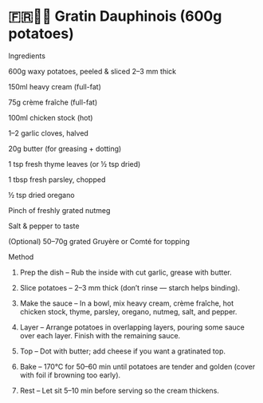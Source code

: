 # 🇫🇷🥔🧀 Gratin Dauphinois (600g potatoes)

Ingredients

600g waxy potatoes, peeled & sliced 2–3 mm thick

150ml heavy cream (full-fat)

75g crème fraîche (full-fat)

100ml chicken stock (hot)

1–2 garlic cloves, halved

20g butter (for greasing + dotting)

1 tsp fresh thyme leaves (or ½ tsp dried)

1 tbsp fresh parsley, chopped

½ tsp dried oregano

Pinch of freshly grated nutmeg

Salt & pepper to taste

(Optional) 50–70g grated Gruyère or Comté for topping


Method

1. Prep the dish – Rub the inside with cut garlic, grease with butter.


2. Slice potatoes – 2–3 mm thick (don’t rinse — starch helps binding).


3. Make the sauce – In a bowl, mix heavy cream, crème fraîche, hot chicken stock, thyme, parsley, oregano, nutmeg, salt, and pepper.


4. Layer – Arrange potatoes in overlapping layers, pouring some sauce over each layer. Finish with the remaining sauce.


5. Top – Dot with butter; add cheese if you want a gratinated top.


6. Bake – 170°C for 50–60 min until potatoes are tender and golden (cover with foil if browning too early).


7. Rest – Let sit 5–10 min before serving so the cream thickens.
